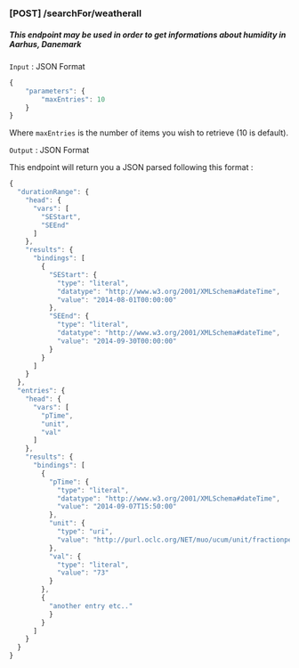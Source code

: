 
### [POST] /searchFor/weatherall

##### This endpoint may be used in order to get informations about humidity in Aarhus, Danemark #####

`Input` : JSON Format 
```javascript 
{
    "parameters": {
        "maxEntries": 10
    }
}
```

Where `maxEntries` is the number of items you wish to retrieve (10 is default).

`Output` : JSON Format 

This endpoint will return you a JSON parsed following this format : 

```javascript
{
  "durationRange": {
    "head": {
      "vars": [
        "SEStart",
        "SEEnd"
      ]
    },
    "results": {
      "bindings": [
        {
          "SEStart": {
            "type": "literal",
            "datatype": "http://www.w3.org/2001/XMLSchema#dateTime",
            "value": "2014-08-01T00:00:00"
          },
          "SEEnd": {
            "type": "literal",
            "datatype": "http://www.w3.org/2001/XMLSchema#dateTime",
            "value": "2014-09-30T00:00:00"
          }
        }
      ]
    }
  },
  "entries": {
    "head": {
      "vars": [
        "pTime",
        "unit",
        "val"
      ]
    },
    "results": {
      "bindings": [
        {
          "pTime": {
            "type": "literal",
            "datatype": "http://www.w3.org/2001/XMLSchema#dateTime",
            "value": "2014-09-07T15:50:00"
          },
          "unit": {
            "type": "uri",
            "value": "http://purl.oclc.org/NET/muo/ucum/unit/fractionpercent"
          },
          "val": {
            "type": "literal",
            "value": "73"
          }
        },
        {
          "another entry etc.."
          }
        }
      ]
    }
  }
}
```
